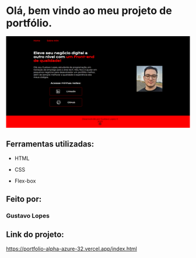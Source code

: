 # Olá, bem vindo ao meu projeto de portfólio.

![image](./assets/portfolio.png)

## Ferramentas utilizadas:

* HTML

* CSS

* Flex-box

## Feito por:

### Gustavo Lopes

## Link do projeto:

https://portfolio-alpha-azure-32.vercel.app/index.html